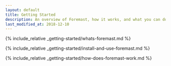 ```yaml
---
layout: default
title: Getting Started
description: An overview of Foremast, how it works, and what you can do with it.
last_modified_at: 2018-12-10
---
```


{% include_relative _getting-started/whats-foremast.md %}

{% include_relative _getting-started/install-and-use-foremast.md %}

{% include_relative _getting-started/how-does-foremast-work.md %}